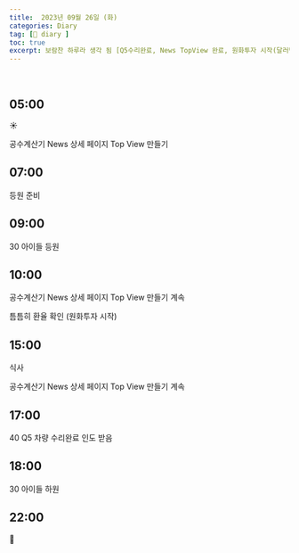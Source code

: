 ```yaml
---
title:  2023년 09월 26일 (화)
categories: Diary
tag: [📒 diary ]
toc: true
excerpt: 보람찬 하루라 생각 됨 [Q5수리완료, News TopView 완료, 원화투자 시작(달러받는 나에게 맞음)]
---
```

​
## 05:00

☀️

공수계산기 News 상세 페이지 Top View 만들기

## 07:00

등원 준비

## 09:00

30 아이들 등원

## 10:00

공수계산기 News 상세 페이지 Top View 만들기 계속

틈틈히 환율 확인 (원화투자 시작)

## 15:00

식사

공수계산기 News 상세 페이지 Top View 만들기 계속

## 17:00

40 Q5 차량 수리완료 인도 받음

## 18:00

30 아이들 하원

## 22:00

🌙

<br><br><br>